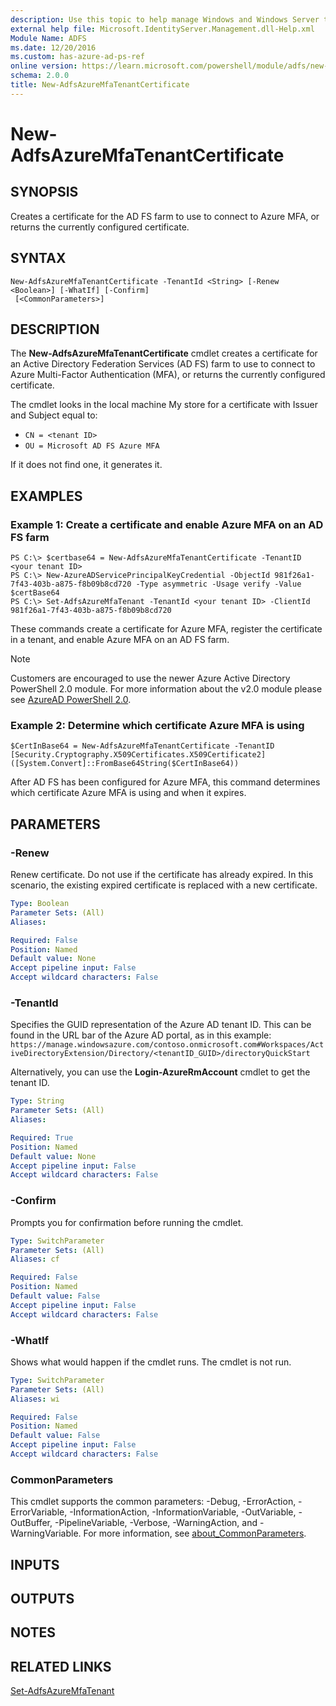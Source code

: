 ```yaml
---
description: Use this topic to help manage Windows and Windows Server technologies with Windows PowerShell.
external help file: Microsoft.IdentityServer.Management.dll-Help.xml
Module Name: ADFS
ms.date: 12/20/2016
ms.custom: has-azure-ad-ps-ref
online version: https://learn.microsoft.com/powershell/module/adfs/new-adfsazuremfatenantcertificate?view=windowsserver2019-ps&wt.mc_id=ps-gethelp
schema: 2.0.0
title: New-AdfsAzureMfaTenantCertificate
---
```


# New-AdfsAzureMfaTenantCertificate

## SYNOPSIS
Creates a certificate for the AD FS farm to use to connect to Azure MFA, or returns the currently configured certificate.

## SYNTAX

```
New-AdfsAzureMfaTenantCertificate -TenantId <String> [-Renew <Boolean>] [-WhatIf] [-Confirm]
 [<CommonParameters>]
```

## DESCRIPTION
The **New-AdfsAzureMfaTenantCertificate** cmdlet creates a certificate for an Active Directory Federation Services (AD FS) farm to use to connect to Azure Multi-Factor Authentication (MFA), or returns the currently configured certificate.

The cmdlet looks in the local machine My store for a certificate with Issuer and Subject equal to: 

- `CN = <tenant ID>`
- `OU = Microsoft AD FS Azure MFA`

If it does not find one, it generates it.

## EXAMPLES

### Example 1: Create a certificate and enable Azure MFA on an AD FS farm
```
PS C:\> $certbase64 = New-AdfsAzureMfaTenantCertificate -TenantID <your tenant ID>
PS C:\> New-AzureADServicePrincipalKeyCredential -ObjectId 981f26a1-7f43-403b-a875-f8b09b8cd720 -Type asymmetric -Usage verify -Value $certBase64
PS C:\> Set-AdfsAzureMfaTenant -TenantId <your tenant ID> -ClientId 981f26a1-7f43-403b-a875-f8b09b8cd720
```

These commands create a certificate for Azure MFA, register the certificate in a tenant, and enable Azure MFA on an AD FS farm.

> [!NOTE]
> Customers are encouraged to use the newer Azure Active Directory PowerShell 2.0 module. For more information about the v2.0 module please see [AzureAD PowerShell 2.0](/powershell/module/Azuread/?view=azureadps-2.0).

### Example 2: Determine which certificate Azure MFA is using
```
$CertInBase64 = New-AdfsAzureMfaTenantCertificate -TenantID
[Security.Cryptography.X509Certificates.X509Certificate2]([System.Convert]::FromBase64String($CertInBase64))
```

After AD FS has been configured for Azure MFA, this command determines which certificate Azure MFA is using and when it expires.

## PARAMETERS

### -Renew
Renew certificate. Do not use if the certificate has already expired. In this scenario, the existing expired certificate is replaced with a new certificate.

```yaml
Type: Boolean
Parameter Sets: (All)
Aliases: 

Required: False
Position: Named
Default value: None
Accept pipeline input: False
Accept wildcard characters: False
```

### -TenantId
Specifies the GUID representation of the Azure AD tenant ID.
This can be found in the URL bar of the Azure AD portal, as in this example: `https://manage.windowsazure.com/contoso.onmicrosoft.com#Workspaces/ActiveDirectoryExtension/Directory/<tenantID_GUID>/directoryQuickStart`

Alternatively, you can use the **Login-AzureRmAccount** cmdlet to get the tenant ID.

```yaml
Type: String
Parameter Sets: (All)
Aliases: 

Required: True
Position: Named
Default value: None
Accept pipeline input: False
Accept wildcard characters: False
```

### -Confirm
Prompts you for confirmation before running the cmdlet.

```yaml
Type: SwitchParameter
Parameter Sets: (All)
Aliases: cf

Required: False
Position: Named
Default value: False
Accept pipeline input: False
Accept wildcard characters: False
```

### -WhatIf
Shows what would happen if the cmdlet runs.
The cmdlet is not run.

```yaml
Type: SwitchParameter
Parameter Sets: (All)
Aliases: wi

Required: False
Position: Named
Default value: False
Accept pipeline input: False
Accept wildcard characters: False
```

### CommonParameters
This cmdlet supports the common parameters: -Debug, -ErrorAction, -ErrorVariable, -InformationAction, -InformationVariable, -OutVariable, -OutBuffer, -PipelineVariable, -Verbose, -WarningAction, and -WarningVariable. For more information, see [about_CommonParameters](https://go.microsoft.com/fwlink/?LinkID=113216).

## INPUTS

## OUTPUTS

## NOTES

## RELATED LINKS

[Set-AdfsAzureMfaTenant](./Set-AdfsAzureMfaTenant.md)
